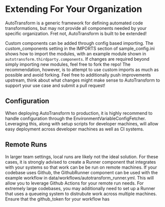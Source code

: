 # **Extending For Your Organization**

AutoTransform is a generic framework for defining automated code transformations, but may not provide all components needed by your specific organization. Fret not, AutoTransform is built to be extended!

Custom components can be added through config based importing. The custom_components setting in the IMPORTS section of sample_config.ini shows how to import the modules, with an example module shown in `autotransform.thirdparty.components`. If changes are required beyond simply importing new modules, feel free to fork the repo! The recommendation, however, is to attempt to use custom imports as much as possible and avoid forking. Feel free to additionally push improvements upstream, think about what changes might make sense to AutoTransform to support your use case and submit a pull request!

## **Configuration**

When deploying AutoTransform to production, it is highly recommend to handle configuration through the EnvironmentVariableConfigFetcher. Leveraging this, along with setup scripts for developer machines, will allow easy deployment across developer machines as well as CI systems.

## **Remote Runs**

In larger team settings, local runs are likely not the ideal solution. For these cases, it is strongly advised to create a Runner component that integrates with your systems so that work can be be run on remote machines. If your codebase uses Github, the GithubRunner component can be used with the example workflow in data/workflows/autotransform_runner.yml. This will allow you to leverage Github Actions for your remote run needs. For extremely large codebases, you may additionally need to set up a Runner that uses a queueing system to distrubute work across multiple machines. Ensure that the github_token for your workflow has 
